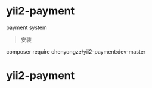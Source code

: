 # yii2-payment
payment system

>安装

composer require chenyongze/yii2-payment:dev-master
# yii2-payment
